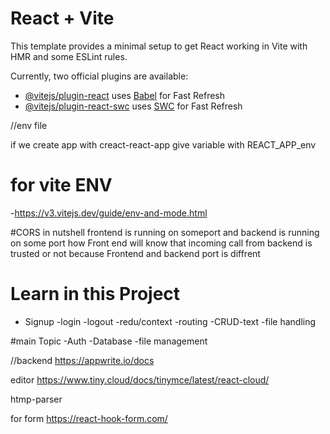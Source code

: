# React + Vite

This template provides a minimal setup to get React working in Vite with HMR and some ESLint rules.

Currently, two official plugins are available:

- [@vitejs/plugin-react](https://github.com/vitejs/vite-plugin-react/blob/main/packages/plugin-react/README.md) uses [Babel](https://babeljs.io/) for Fast Refresh
- [@vitejs/plugin-react-swc](https://github.com/vitejs/vite-plugin-react-swc) uses [SWC](https://swc.rs/) for Fast Refresh


//env file 

if we create app with creact-react-app 
give variable with REACT_APP_env

# for vite ENV 

-https://v3.vitejs.dev/guide/env-and-mode.html

#CORS in nutshell
frontend is running on someport and backend is running on some port 
how Front end will know that incoming call from backend is trusted or not 
because Frontend and backend port is diffrent 

# Learn in this Project 
- Signup
-login
-logout
-redu/context
-routing
-CRUD-text
-file handling 

#main Topic 
-Auth
-Database
-file management

//backend 
https://appwrite.io/docs

editor 
https://www.tiny.cloud/docs/tinymce/latest/react-cloud/

htmp-parser

for form
https://react-hook-form.com/